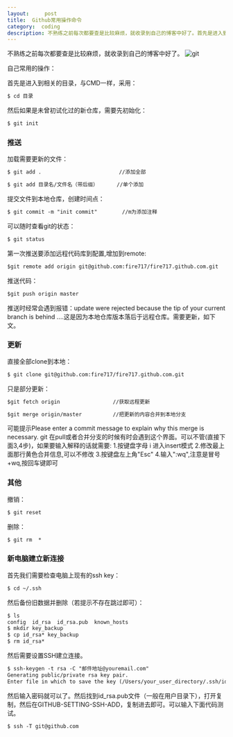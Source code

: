 ```yaml
---
layout:     post
title:  Github常用操作命令
category:  coding
description: 不熟练之前每次都要查是比较麻烦，就收录到自己的博客中好了。首先是进入到相关的目录，与CMD一样...
---
```


不熟练之前每次都要查是比较麻烦，就收录到自己的博客中好了。
![git](https://fire15.com/images/ct/git.jpg)

自己常用的操作：

首先是进入到相关的目录，与CMD一样，采用：


````markdown
$ cd 目录
````


然后如果是未曾初试化过的新仓库，需要先初始化：


````markdown
$ git init  
````


### 推送
加载需要更新的文件：


````markdown
$ git add .                         //添加全部
````


````markdown
$ git add 目录名/文件名（带后缀）      //单个添加
````


提交文件到本地仓库，创建时间点：


````markdown
$ git commit -m "init commit"        //m为添加注释
````


可以随时查看git的状态：


````markdown
$ git status
````


第一次推送要添加远程代码库到配置,增加到remote:


````markdown
$git remote add origin git@github.com:fire717/fire717.github.com.git
````


推送代码：


````markdown
$git push origin master
````


推送时经常会遇到报错：update were rejected because the tip of your current branch is behind ....这是因为本地仓库版本落后于远程仓库。需要更新，如下文。

### 更新
直接全部clone到本地：


````markdown
$ git clone git@github.com:fire717/fire717.github.com.git
````


只是部分更新：


````markdown
$git fetch origin                 //获取远程更新
````


````markdown
$git merge origin/master          //把更新的内容合并到本地分支
````


可能提示Please enter a commit message to explain why this merge is necessary.
git 在pull或者合并分支的时候有时会遇到这个界面。可以不管(直接下面3,4步)，如果要输入解释的话就需要:
1.按键盘字母 i 进入insert模式
2.修改最上面那行黄色合并信息,可以不修改
3.按键盘左上角"Esc"
4.输入":wq",注意是冒号+wq,按回车键即可


### 其他
撤销：


````markdown
$ git reset
````


删除：


````markdown
$ git rm  * 
````


### 新电脑建立新连接
首先我们需要检查电脑上现有的ssh key：


````markdown
$ cd ~/.ssh 
````


然后备份旧数据并删除（若提示不存在跳过即可）：


````markdown
$ ls
config  id_rsa  id_rsa.pub  known_hosts
$ mkdir key_backup
$ cp id_rsa* key_backup
$ rm id_rsa*
````


然后需要设置SSH建立连接。


````markdown
$ ssh-keygen -t rsa -C "邮件地址@youremail.com"
Generating public/private rsa key pair.
Enter file in which to save the key (/Users/your_user_directory/.ssh/id_rsa):<回车就好>
````


然后输入密码就可以了。然后找到id_rsa.pub文件（一般在用户目录下），打开复制，然后在GITHUB-SETTING-SSH-ADD，复制进去即可。可以输入下面代码测试。


````markdown
$ ssh -T git@github.com
````